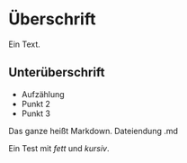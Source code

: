 # Überschrift

Ein Text.

## Unterüberschrift

- Aufzählung
- Punkt 2
- Punkt 3

Das ganze heißt Markdown. Dateiendung .md

Ein Test mit *fett* und _kursiv_.
